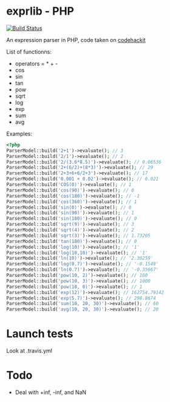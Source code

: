exprlib - PHP
=============

[![Build Status](https://secure.travis-ci.org/rezzza/exprlib.png)](http://travis-ci.org/rezzza/exprlib)

An expression parser in PHP, code taken on [codehackit](http://codehackit.blogspot.fr/2011/08/expression-parser-in-php.html)

List of functionns:

- operators = * + -
- cos
- sin
- tan
- pow
- sqrt
- log
- exp
- sum
- avg

Examples:

```php
<?php
ParserModel::build('2+1')->evaluate(); // 3
ParserModel::build('2/1')->evaluate(); // 2
ParserModel::build('2/(3.6*8.5)')->evaluate(); // 0.06536
ParserModel::build('2+(6/2)+(8*3)')->evaluate(); // 29
ParserModel::build('2+3+6+6/2+3')->evaluate(); // 17
ParserModel::build('0.001 + 0.02')->evaluate(); // 0.021
ParserModel::build('COS(0)')->evaluate(); // 1
ParserModel::build('cos(90)')->evaluate(); // 0
ParserModel::build('cos(180)')->evaluate(); // -1
ParserModel::build('cos(360)')->evaluate(); // 1
ParserModel::build('sin(0)')->evaluate(); // 0
ParserModel::build('sin(90)')->evaluate(); // 1
ParserModel::build('sin(180)')->evaluate(); // 0
ParserModel::build('sqrt(9)')->evaluate(); // 3
ParserModel::build('sqrt(4)')->evaluate(); // 2
ParserModel::build('sqrt(3)')->evaluate(); // 1.73205
ParserModel::build('tan(180)')->evaluate(); // 0
ParserModel::build('log(10)')->evaluate(); // '1'
ParserModel::build('log(10,10)')->evaluate(); // '1'
ParserModel::build('ln(10)')->evaluate(); // '2.30259'
ParserModel::build('log(0.7)')->evaluate(); // '-0.1549'
ParserModel::build('ln(0.7)')->evaluate(); // '-0.35667'
ParserModel::build('pow(10, 2)')->evaluate(); // 100
ParserModel::build('pow(10, 3)')->evaluate(); // 1000
ParserModel::build('pow(10, 0)')->evaluate(); // 1
ParserModel::build('exp(12)')->evaluate(); // 162754.79142
ParserModel::build('exp(5.7)')->evaluate(); // 298.8674
ParserModel::build('sum(10, 20, 30)')->evaluate(); // 60
ParserModel::build('avg(10, 20, 30)')->evaluate(); // 20
```

# Launch tests

Look at .travis.yml

# Todo

+ Deal with +inf, -inf, and NaN
